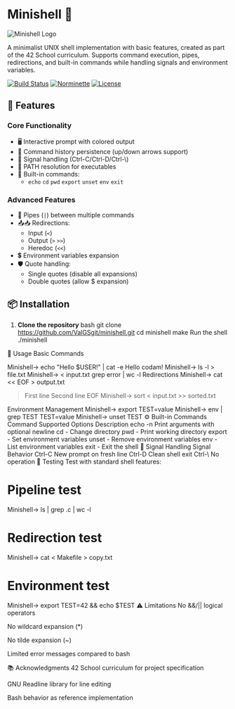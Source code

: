 # Minishell 🐚

![Minishell Logo](https://i.imgur.com/ZN4WyjQ.png)

A minimalist UNIX shell implementation with basic features, created as part of the 42 School curriculum. Supports command execution, pipes, redirections, and built-in commands while handling signals and environment variables.

[![Build Status](https://img.shields.io/badge/build-passing-brightgreen)](https://github.com/ValGSgit/minishell)
[![Norminette](https://img.shields.io/badge/code%20style-norminette-blue)](https://github.com/42School/norminette)
[![License](https://img.shields.io/badge/license-MIT-green)](LICENSE)

## 🌟 Features

### Core Functionality
- 🖥️ Interactive prompt with colored output
- 📖 Command history persistence (up/down arrows support)
- 🚦 Signal handling (Ctrl-C/Ctrl-D/Ctrl-\\) 
- 🔄 PATH resolution for executables
- 📂 Built-in commands:
  - `echo` `cd` `pwd` `export` `unset` `env` `exit`

### Advanced Features
- 🔄 Pipes (`|`) between multiple commands
- 📤📥 Redirections:
  - Input (`<`)
  - Output (`>` `>>`)
  - Heredoc (`<<`)
- 💲 Environment variables expansion
- 🛡️ Quote handling:
  - Single quotes (disable all expansions)
  - Double quotes (allow $ expansion)

## 📦 Installation

1. **Clone the repository**
bash 
git clone https://github.com/ValGSgit/minishell.git
cd minishell
make
Run the shell
./minishell

🚀 Usage
Basic Commands

Minishell-> echo "Hello $USER!" | cat -e
Hello codam!
Minishell-> ls -l > file.txt
Minishell-> < input.txt grep error | wc -l
Redirections
Minishell-> cat << EOF > output.txt
> First line
> Second line
> EOF
Minishell-> sort < input.txt >> sorted.txt

Environment Management
Minishell-> export TEST=value
Minishell-> env | grep TEST
TEST=value
Minishell-> unset TEST
⚙️ Built-in Commands
Command	Supported Options	Description
echo	-n	Print arguments with optional newline
cd	-	Change directory
pwd	-	Print working directory
export	-	Set environment variables
unset	-	Remove environment variables
env	-	List environment variables
exit	-	Exit the shell
🚨 Signal Handling
Signal	Behavior
Ctrl-C	New prompt on fresh line
Ctrl-D	Clean shell exit
Ctrl-\	No operation
🧪 Testing
Test with standard shell features:

# Pipeline test
Minishell-> ls | grep .c | wc -l

# Redirection test
Minishell-> cat < Makefile > copy.txt

# Environment test
Minishell-> export TEST=42 && echo $TEST
⚠️ Limitations
No &&/|| logical operators

No wildcard expansion (*)

No tilde expansion (~)

Limited error messages compared to bash

📚 Acknowledgments
42 School curriculum for project specification

GNU Readline library for line editing

Bash behavior as reference implementation
